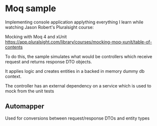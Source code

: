 # Moq sample

Implementing console application applything everything I learn while watching Jason Robert's Pluralsight course:

Mocking with Moq 4 and xUnit  
https://app.pluralsight.com/library/courses/mocking-moq-xunit/table-of-contents

To do this, the sample simulates what would be controllers which receive request and returns response DTO objects.

It applies logic and creates entities in a backed in memory dummy db context.

The controller has an external dependency on a service which is used to mock from the unit tests


## Automapper
Used for conversions between request/response DTOs and entity types

